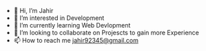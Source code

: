 - 👋 Hi, I’m Jahir
- 👀 I’m interested in Development 
- 🌱 I’m currently learning Web Devlopment
- 💞️ I’m looking to collaborate on Projescts to gain more Experience
- 📫 How to reach me jahir92345@gmail.com

<!---
Jahir129/Jahir129 is a ✨ special ✨ repository because its `README.md` (this file) appears on your GitHub profile.
You can click the Preview link to take a look at your changes.
--->
